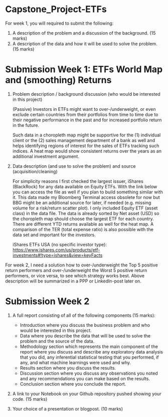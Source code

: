 # Capstone_Project-ETFs
For week 1, you will required to submit the following:

1. A description of the problem and a discussion of the background. (15 marks)
2. A description of the data and how it will be used to solve the problem. (15 marks)

# Submission Week 1: ETFs World Map and (smoothing) Returns

1. Problem description / background discussion (who would be interested in this project)

   (Passive) Investors in ETFs might want to over-/underweight, or even exclude certain countries from their portfolios from time to time due to their negative performance in the past and for increased portfolio return in the future.

    Such data in a choropleth map might be supportive for the (1) individual client or the (2) sales management department of a bank as well and helps identifying regions of interest for the sales of ETFs tracking such indices.  A heat map would show consistent returns over the years as an additional investment argument.

2.	Data description (and use to solve the problem) and source (acquisition/cleaning)

    For simplicity reasons I first checked the largest issuer, iShares (BlackRock) for any data available on Equity ETFs.
With the link below you can access the file as well if you plan to build something similar with it. This data made my Bloomberg Terminal access obsolete for now but BBG might be an additional source for later, if needed (e.g. missing volume for a risk/return scatter plot).
I only included Equity ETF (asset class) in the data file. The data is already sorted by Net asset (USD) so the choropleth map should choose the largest ETF for each country. There are different YTD returns available as well for the heat map. A comparison of the TER (total expense ratio) is also possible with the data set and important for the investors.

    iShares ETFs USA (no specific investor type): 
https://www.ishares.com/us/products/etf-investments#!type=ishares&view=keyFacts

For week 2, I need a solution how to over-/underweight the Top 5 positive return performers and over-/underweight the Worst 5 positive return performers, or vice versa, to see which strategy works best. Above description will be summarized in a PPP or LinkedIn-post later on.

# Submission Week 2
1.  A full report consisting of all of the following components (15 marks):

    - Introduction where you discuss the business problem and who would be interested in this project.
    - Data where you describe the data that will be used to solve the problem and the source of the data.
    - Methodology section which represents the main component of the report where you discuss and describe any exploratory data analysis that you did, any inferential statistical testing that you performed, if any, and what machine learnings were used and why.
    - Results section where you discuss the results.
    - Discussion section where you discuss any observations you noted and any recommendations you can make based on the results.
    - Conclusion section where you conclude the report.

2. A link to your Notebook on your Github repository pushed showing your code. (15 marks)

3. Your choice of a presentation or blogpost. (10 marks)

